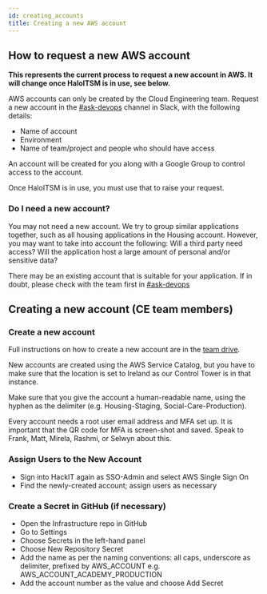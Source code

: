 ```yaml
---
id: creating_accounts
title: Creating a new AWS account
---
```

## How to request a new AWS account

**This represents the current process to request a new account in AWS. It will change once HaloITSM is in use, see below.**

AWS accounts can only be created by the Cloud Engineering team. Request a new account in the [#ask-devops](https://hackit-lbh.slack.com/archives/C01FX9ERRSL) channel in Slack, with the following details:
- Name of account
- Environment
- Name of team/project and people who should have access


An account will be created for you along with a Google Group to control access to the account.

Once HaloITSM is in use, you must use that to raise your request. 

### Do I need a new account?
You may not need a new account. We try to group similar applications together, such as all housing applications in the Housing account. However, you may want to take into account the following:
Will a third party need access?
Will the application host a large amount of personal and/or sensitive data?

There may be an existing account that is suitable for your application. If in doubt, please check with the team first in [#ask-devops](https://hackit-lbh.slack.com/archives/C01FX9ERRSL)

## Creating a new account (CE team members)

### Create a new account

Full instructions on how to create a new account are in the [team drive](https://docs.google.com/document/d/1JEaLgCDx5-j9Vo0whBwBYzUd5ZSjV5Q5WauyKLTAB48/edit#). 

New accounts are created using the AWS Service Catalog, but you have to make sure that the location is set to Ireland as our Control Tower is in that instance. 

Make sure that you give the account a human-readable name, using the hyphen as the delimiter (e.g. Housing-Staging, Social-Care-Production).

Every account needs a root user email address and MFA set up. It is important that the QR code for MFA is screen-shot and saved. Speak to Frank, Matt, Mirela, Rashmi, or Selwyn about this. 

### Assign Users to the New Account
- Sign into HackIT again as SSO-Admin and select AWS Single Sign On
- Find the newly-created account; assign users as necessary

### Create a Secret in GitHub (if necessary)
- Open the Infrastructure repo in GitHub
- Go to Settings
- Choose Secrets in the left-hand panel
- Choose New Repository Secret
- Add the name as per the naming conventions: all caps, underscore as delimiter, prefixed by AWS_ACCOUNT e.g. AWS_ACCOUNT_ACADEMY_PRODUCTION
- Add the account number as the value and choose Add Secret
